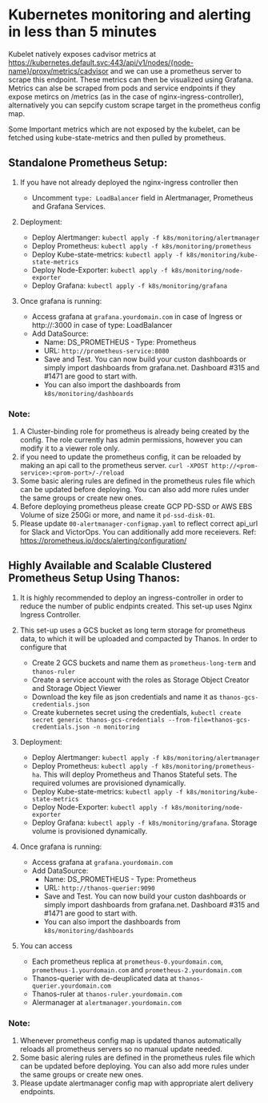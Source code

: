 # Kubernetes monitoring and alerting in less than 5 minutes

Kubelet natively exposes cadvisor metrics at https://kubernetes.default.svc:443/api/v1/nodes/{node-name}/proxy/metrics/cadvisor and we can use a prometheus server to scrape this endpoint. These metrics can then be visualized using Grafana. Metrics can alse be scraped from pods and service endpoints if they expose metircs on /metrics (as in the case of nginx-ingress-controller), alternatively you can sepcify custom scrape target in the prometheus config map. 

Some Important metrics which are not exposed by the kubelet, can be fetched using kube-state-metrics and then pulled by prometheus. 

## Standalone Prometheus Setup:

1. If you have not already deployed the nginx-ingress controller then
    - Uncomment `type: LoadBalancer` field in Alertmanager, Prometheus and Grafana Services.
2. Deployment: 
    - Deploy Alertmanger: `kubectl apply -f k8s/monitoring/alertmanager`
    - Deploy Prometheus: `kubectl apply -f k8s/monitoring/prometheus`
    - Deploy Kube-state-metrics: `kubectl apply -f k8s/monitoring/kube-state-metrics`
    - Deploy Node-Exporter: `kubectl apply -f k8s/monitoring/node-exporter`
    - Deploy Grafana: `kubectl apply -f k8s/monitoring/grafana`

3. Once grafana is running:
    - Access grafana at `grafana.yourdomain.com` in case of Ingress or http://<LB-IP>:3000 in case of type: LoadBalancer
    - Add DataSource: 
      - Name: DS_PROMETHEUS - Type: Prometheus 
      - URL: `http://prometheus-service:8080` 
      - Save and Test. You can now build your custon dashboards or simply import dashboards from grafana.net. Dashboard #315 and #1471 are good to start with.
      - You can also import the dashboards from `k8s/monitoring/dashboards`

### Note:

1. A Cluster-binding role for prometheus is already being created by the config. The role currently has admin permissions, however you can modify it to a viewer role only.
2. if you need to update the prometheus config, it can be reloaded by making an api call to the prometheus server. `curl -XPOST http://<prom-service>:<prom-port>/-/reload`
3. Some basic alering rules are defined in the prometheus rules file which can be updated before deploying. You can also add more rules under the same groups or create new ones. 
4. Before deploying prometheus please create GCP PD-SSD or AWS EBS Volume of size 250Gi or more, and name it `pd-ssd-disk-01`.
5. Please update `00-alertmanager-configmap.yaml` to reflect correct api_url for Slack and VictorOps. You can additionally add more receievers. Ref:  https://prometheus.io/docs/alerting/configuration/ 

## Highly Available and Scalable Clustered Prometheus Setup Using Thanos:

1. It is highly recommended to deploy an ingress-controller in order to reduce the number of public endpints created. This set-up uses Nginx Ingress Controller. 

2. This set-up uses a GCS bucket as long term storage for prometheus data, to which it will be uploaded and compacted by Thanos. In order to configure that
    - Create 2 GCS buckets and name them as `prometheus-long-term` and `thanos-ruler`
    - Create a service account with the roles as Storage Object Creator and Storage Object Viewer
    - Download the key file as json credentials and name it as `thanos-gcs-credentials.json`
    - Create kubernetes secret using the credentials, `kubectl create secret generic thanos-gcs-credentials --from-file=thanos-gcs-credentials.json -n monitoring`

3. Deployment: 
    - Deploy Alertmanger: `kubectl apply -f k8s/monitoring/alertmanager`
    - Deploy Prometheus: `kubectl apply -f k8s/monitoring/prometheus-ha`. This will deploy Prometheus and Thanos Stateful sets. The required volumes are provisioned dynamically. 
    - Deploy Kube-state-metrics: `kubectl apply -f k8s/monitoring/kube-state-metrics`
    - Deploy Node-Exporter: `kubectl apply -f k8s/monitoring/node-exporter`
    - Deploy Grafana: `kubectl apply -f k8s/monitoring/grafana`. Storage volume is provisioned dynamically. 

4. Once grafana is running:
    - Access grafana at `grafana.yourdomain.com`
    - Add DataSource: 
      - Name: DS_PROMETHEUS - Type: Prometheus 
      - URL: `http://thanos-querier:9090` 
      - Save and Test. You can now build your custon dashboards or simply import dashboards from grafana.net. Dashboard #315 and #1471 are good to start with.
      - You can also import the dashboards from `k8s/monitoring/dashboards`

5. You can access 
    - Each prometheus replica at `prometheus-0.yourdomain.com`, `prometheus-1.yourdomain.com` and `prometheus-2.yourdomain.com`
    - Thanos-querier with de-deuplicated data at `thanos-querier.yourdomain.com`
    - Thanos-ruler at `thanos-ruler.yourdomain.com`
    - Alermanager at `alertmanager.yourdomain.com`

### Note:

1. Whenever prometheus config map is updated thanos automatically reloads all prometheus servers so no manual update needed. 
2. Some basic alering rules are defined in the prometheus rules file which can be updated before deploying. You can also add more rules under the same groups or create new ones.
3. Please update alertmanager config map with appropriate alert delivery endpoints. 

